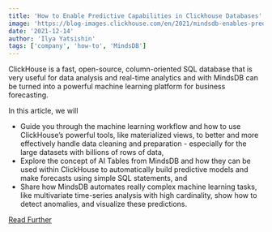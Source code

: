 ```yaml
---
title: 'How to Enable Predictive Capabilities in Clickhouse Databases'
image: 'https://blog-images.clickhouse.com/en/2021/mindsdb-enables-predictive-capabilities-in-clickHouse/featured.png'
date: '2021-12-14'
author: 'Ilya Yatsishin'
tags: ['company', 'how-to', 'MindsDB']
---
```


ClickHouse is a fast, open-source, column-oriented SQL database that is very useful for data analysis and real-time analytics and with MindsDB can be turned into a powerful machine learning platform for business forecasting.

In this article, we will
- Guide you through the machine learning workflow and how to use ClickHouse’s powerful tools, like materialized views, to better and more effectively handle data cleaning and preparation - especially for the large datasets with billions of rows of data,
- Explore the concept of AI Tables from MindsDB and how they can be used within ClickHouse to automatically build predictive models and make forecasts using simple SQL statements, and
- Share how MindsDB automates really complex machine learning tasks, like multivariate time-series analysis with high cardinality, show how to detect anomalies, and visualize these predictions.

[Read Further](https://mindsdb.com/blog/enabling-predictive-capabilities-in-clickhouse-database/?utm_medium=referral&utm_source=clickhouse&utm_campaign=clickhouse-ml-article-2021-12)
